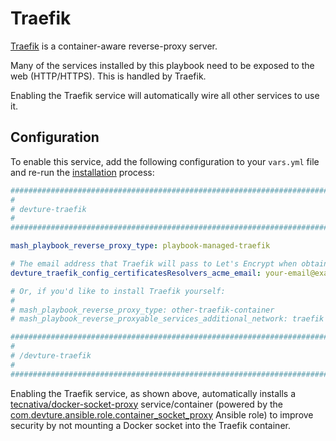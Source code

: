 # Traefik

[Traefik](https://doc.traefik.io/traefik/) is a container-aware reverse-proxy server.

Many of the services installed by this playbook need to be exposed to the web (HTTP/HTTPS). This is handled by Traefik.

Enabling the Traefik service will automatically wire all other services to use it.


## Configuration

To enable this service, add the following configuration to your `vars.yml` file and re-run the [installation](../installing.md) process:

```yaml
########################################################################
#                                                                      #
# devture-traefik                                                      #
#                                                                      #
########################################################################

mash_playbook_reverse_proxy_type: playbook-managed-traefik

# The email address that Traefik will pass to Let's Encrypt when obtaining SSL certificates
devture_traefik_config_certificatesResolvers_acme_email: your-email@example.com

# Or, if you'd like to install Traefik yourself:
#
# mash_playbook_reverse_proxy_type: other-traefik-container
# mash_playbook_reverse_proxyable_services_additional_network: traefik

########################################################################
#                                                                      #
# /devture-traefik                                                     #
#                                                                      #
########################################################################
```

Enabling the Traefik service, as shown above, automatically installs a [tecnativa/docker-socket-proxy](https://github.com/Tecnativa/docker-socket-proxy) service/container (powered by the [com.devture.ansible.role.container_socket_proxy](https://github.com/devture/com.devture.ansible.role.container_socket_proxy) Ansible role) to improve security by not mounting a Docker socket into the Traefik container.
